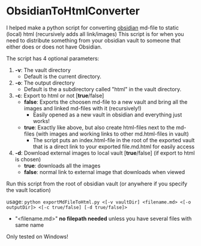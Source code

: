 # ObsidianToHtmlConverter
I helped make a python script for converting [obsidian](https://obsidian.md/) md-file to static (local) html (recursively adds all link/images)
This script is for when you need to distribute something from your obsidian vault to someone that either does or does not have Obsidian.

The script has 4 optional parameters:
1. **-v**: The vault directory
    - Default is the current directory.
2. **-o**: The output directory
    - Default is the a subdirectory called "html" in the vault directory.
3. **-c**: Export to html or not [**true**/false]
    - **false**: Exports the choosen md-file to a new vault and bring all the images and linked md-files with it (recursively!)
        - Easily opened as a new vault in obsidian and everything just works!
    - **true**: Exactly like above, but also create html-files next to the md-files (with images and working links to other md.html-files in vault)
        - The script puts an index.html-file in the root of the exported vault that is a direct link to your exported file.md.html for easily access
4. **-d**: Download external images to local vault [**true**/false] (if export to html is chosen)
    - **true**: downloads all the images
    - **false**: normal link to external image that downloads when viewed

Run this script from the root of obsidian vault (or anywhere if you specify the vault location)

usage: 
```python exportMdFileToHtml.py <[-v vaultDir] <filename.md> <[-o outputDir]> <[-c true/false] [-d true/false]>```
- "<filename.md>" **no filepath needed** unless you have several files with same name

Only tested on Windows!

